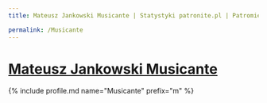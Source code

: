 ```yaml
---
title: Mateusz Jankowski Musicante | Statystyki patronite.pl | Patromierz

permalink: /Musicante
---
```


# [Mateusz Jankowski Musicante](https://patronite.pl/Musicante)

{% include profile.md name="Musicante" prefix="m" %}

